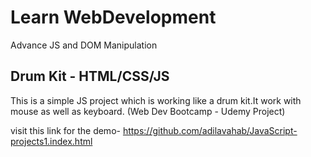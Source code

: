 
# Learn WebDevelopment 

Advance JS and DOM Manipulation


## Drum Kit - HTML/CSS/JS
 This is a simple JS project which is working like a drum kit.It work with mouse as well as keyboard.
 (Web Dev Bootcamp - Udemy Project)

visit this link for the demo- https://github.com/adilavahab/JavaScript-projects1.index.html



